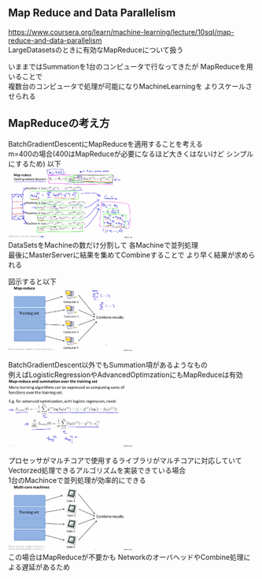 ## Map Reduce and Data Parallelism
https://www.coursera.org/learn/machine-learning/lecture/10sqI/map-reduce-and-data-parallelism  
LargeDatasetsのときに有効なMapReduceについて扱う  

いままではSummationを1台のコンピュータで行なってきたが MapReduceを用いることで  
複数台のコンピュータで処理が可能になりMachineLearningを よりスケールさせられる  

## MapReduceの考え方
BatchGradientDescentにMapReduceを適用することを考える  
m=400の場合(400はMapReduceが必要になるほど大きくはないけど シンプルにするため) 以下  
<img src="../../img/10_06_map_reduce.png" width=50% >  
DataSetsをMachineの数だけ分割して 各Machineで並列処理  
最後にMasterServerに結果を集めてCombineすることで より早く結果が求められる  

図示すると以下  
<img src="../../img/10_06_map_reduce_pic.png" width=50% >  

BatchGradientDescent以外でもSummation項があるようなもの  
例えばLogisticRegressionやAdvancedOptimzationにもMapReduceは有効  
<img src="../../img/10_06_map_reduce_and_summation_over_the_training_set.png" width=50% >  

プロセッサがマルチコアで使用するライブラリがマルチコアに対応していて  
Vectorzed処理できるアルゴリズムを実装できている場合  
1台のMachinceで並列処理が効率的にできる  
<img src="../../img/10_06_multi-core_machines.png" width=50% >  
この場合はMapReduceが不要かも NetworkのオーバヘッドやCombine処理による遅延があるため  
